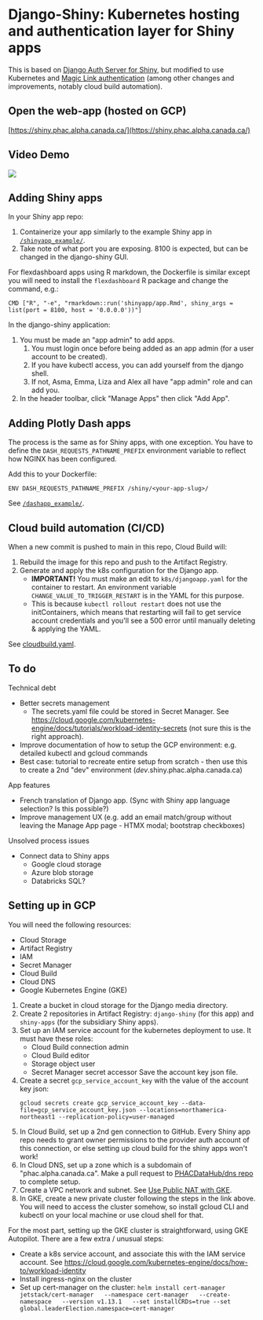 # Django-Shiny: Kubernetes hosting and authentication layer for Shiny apps

This is based on [Django Auth Server for Shiny](https://pawamoy.github.io/posts/django-auth-server-for-shiny/), but modified to use Kubernetes and [Magic Link authentication](https://github.com/pyepye/django-magiclink) (among other changes and improvements, notably cloud build automation).

## Open the web-app (hosted on GCP)

[https://shiny.phac.alpha.canada.ca/](https://shiny.phac.alpha.canada.ca/)

## Video Demo

[<img src="https://github-production-user-asset-6210df.s3.amazonaws.com/367922/276718725-1b6f1333-5e35-4999-9b34-1f33b7531761.png">](https://www.youtube.com/watch?v=O-p3oKCu4rg)

## Adding Shiny apps

In your Shiny app repo:
1. Containerize your app similarly to the example Shiny app in [`/shinyapp_example/`](https://github.com/PHACDataHub/django-shiny/tree/main/shinyapp_example/wastewater).
2. Take note of what port you are exposing. 8100 is expected, but can be changed in the django-shiny GUI.

For flexdashboard apps using R markdown, the Dockerfile is similar except you will need to install the `flexdashboard` R package and change the command, e.g.:
```
CMD ["R", "-e", "rmarkdown::run('shinyapp/app.Rmd', shiny_args = list(port = 8100, host = '0.0.0.0'))"]
```

In the django-shiny application:
1. You must be made an "app admin" to add apps.
   1. You must login once before being added as an app admin (for a user account to be created).
   2. If you have kubectl access, you can add yourself from the django shell.
   3. If not, Asma, Emma, Liza and Alex all have "app admin" role and can add you.
2. In the header toolbar, click "Manage Apps" then click "Add App".

## Adding Plotly Dash apps

The process is the same as for Shiny apps, with one exception. You have to define the `DASH_REQUESTS_PATHNAME_PREFIX` environment variable to reflect how NGINX has been configured.

Add this to your Dockerfile:
```
ENV DASH_REQUESTS_PATHNAME_PREFIX /shiny/<your-app-slug>/
```
See [`/dashapp_example/`](https://github.com/PHACDataHub/django-shiny/tree/main/dashapp_example/dash-example).
  
## Cloud build automation (CI/CD)

When a new commit is pushed to main in this repo, Cloud Build will:
1. Rebuild the image for this repo and push to the Artifact Registry.
2. Generate and apply the k8s configuration for the Django app.
   * **IMPORTANT!** You must make an edit to `k8s/djangoapp.yaml` for the container to restart. An environment variable `CHANGE_VALUE_TO_TRIGGER_RESTART` is in the YAML for this purpose.
   * This is because `kubectl rollout restart` does not use the initContainers, which means that restarting will fail to get service account credentials and you'll see a 500 error until manually deleting & applying the YAML.

See [cloudbuild.yaml](https://github.com/PHACDataHub/django-shiny/blob/main/cloudbuild.yaml).

## To do

Technical debt
- Better secrets management
  - The secrets.yaml file could be stored in Secret Manager. See https://cloud.google.com/kubernetes-engine/docs/tutorials/workload-identity-secrets (not sure this is the right approach).
- Improve documentation of how to setup the GCP environment: e.g. detailed kubectl and gcloud commands
- Best case: tutorial to recreate entire setup from scratch - then use this to create a 2nd "dev" environment (*dev*.shiny.phac.alpha.canada.ca)

App features
- French translation of Django app. (Sync with Shiny app language selection? Is this possible?)
- Improve management UX (e.g. add an email match/group without leaving the Manage App page - HTMX modal; bootstrap checkboxes)

Unsolved process issues
- Connect data to Shiny apps
  - Google cloud storage
  - Azure blob storage
  - Databricks SQL?

## Setting up in GCP

You will need the following resources:
* Cloud Storage
* Artifact Registry
* IAM
* Secret Manager
* Cloud Build
* Cloud DNS
* Google Kubernetes Engine (GKE)

1. Create a bucket in cloud storage for the Django media directory.
2. Create 2 repositories in Artifact Registry: `django-shiny` (for this app) and `shiny-apps` (for the subsidiary Shiny apps).
3. Set up an IAM service account for the kubernetes deployment to use. It must have these roles:
   * Cloud Build connection admin
   * Cloud Build editor
   * Storage object user
   * Secret Manager secret accessor
   Save the account key json file.
4. Create a secret `gcp_service_account_key` with the value of the account key json:
   ```
   gcloud secrets create gcp_service_account_key --data-file=gcp_service_account_key.json --locations=northamerica-northeast1 --replication-policy=user-managed
   ```
5. In Cloud Build, set up a 2nd gen connection to GitHub. Every Shiny app repo needs to grant owner permissions to the provider auth account of this connection, or else setting up cloud build for the shiny apps won't work!
6. In Cloud DNS, set up a zone which is a subdomain of "phac.alpha.canada.ca". Make a pull request to [PHACDataHub/dns repo](https://github.com/PHACDataHub/dns) to complete setup.
7. Create a VPC network and subnet. See [Use Public NAT with GKE](https://cloud.google.com/nat/docs/gke-example).
8. In GKE, create a new private cluster following the steps in the link above. You will need to access the cluster somehow, so install gcloud CLI and kubectl on your local machine or use cloud shell for that.

For the most part, setting up the GKE cluster is straightforward, using GKE Autopilot. There are a few extra / unusual steps:

* Create a k8s service account, and associate this with the IAM service account. See https://cloud.google.com/kubernetes-engine/docs/how-to/workload-identity
* Install ingress-nginx on the cluster
* Set up cert-manager on the cluster: `helm install cert-manager jetstack/cert-manager   --namespace cert-manager   --create-namespace   --version v1.13.1   --set installCRDs=true --set global.leaderElection.namespace=cert-manager`

